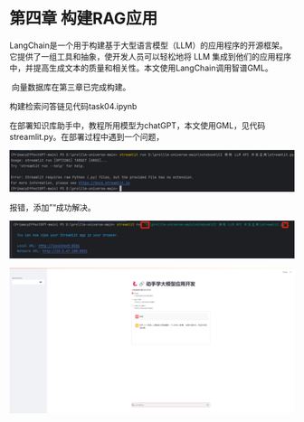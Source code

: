 # 第四章 构建RAG应用



​		LangChain是一个用于构建基于大型语言模型（LLM）的应用程序的开源框架。它提供了一组工具和抽象，使开发人员可以轻松地将 LLM 集成到他们的应用程序中，并提高生成文本的质量和相关性。本文使用LangChain调用智谱GML。

​		向量数据库在第三章已完成构建。

构建检索问答链见代码task04.ipynb

​		在部署知识库助手中，教程所用模型为chatGPT，本文使用GML，见代码streamlit.py。在部署过程中遇到一个问题，

![image-20240626180118692](.\imgs\image-20240626180118692.png)

报错，添加”“成功解决。

![image-20240626180216858](imgs\image-20240626180216858.png)

![image-20240626180245506](imgs\image-20240626180245506.png)
